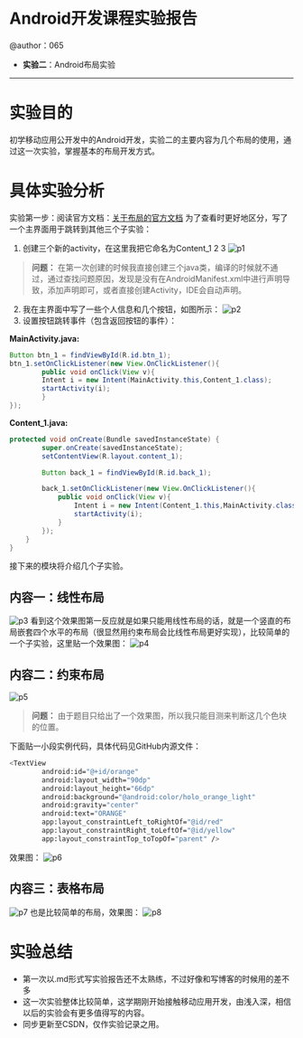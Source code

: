 # Android开发课程实验报告
@author：065

- **实验二**：Android布局实验	 
 
-------------------
# 实验目的

初学移动应用公开发中的Android开发，实验二的主要内容为几个布局的使用，通过这一次实验，掌握基本的布局开发方式。
# 具体实验分析
实验第一步：阅读官方文档：[关于布局的官方文档](https://developer.android.google.cn/guide/topics/ui/declaring-layout.html)
为了查看时更好地区分，写了一个主界面用于跳转到其他三个子实验：
1. 创建三个新的activity，在这里我把它命名为Content_1 2 3
![p1](https://img-blog.csdnimg.cn/20200320202603259.png)
> **问题：** 在第一次创建的时候我直接创建三个java类，编译的时候就不通过，通过查找问题原因，发现是没有在AndroidManifest.xml中进行声明导致，添加声明即可，或者直接创建Activity，IDE会自动声明。
2. 我在主界面中写了一些个人信息和几个按钮，如图所示：
![p2](https://img-blog.csdnimg.cn/20200320203902845.png)
3. 设置按钮跳转事件（包含返回按钮的事件）：

**MainActivity.java:**
```java
Button btn_1 = findViewById(R.id.btn_1);    
btn_1.setOnClickListener(new View.OnClickListener(){
        public void onClick(View v){
        Intent i = new Intent(MainActivity.this,Content_1.class);
        startActivity(i);
        }
});
```
**Content_1.java:**

```java
protected void onCreate(Bundle savedInstanceState) {
        super.onCreate(savedInstanceState);
        setContentView(R.layout.content_1);

        Button back_1 = findViewById(R.id.back_1);

        back_1.setOnClickListener(new View.OnClickListener(){
            public void onClick(View v){
                Intent i = new Intent(Content_1.this,MainActivity.class);
                startActivity(i);
            }
        });
    }
}
```
接下来的模块将介绍几个子实验。
## 内容一：线性布局
![p3](https://img-blog.csdnimg.cn/20200320205336742.png?x-oss-process=image/watermark,type_ZmFuZ3poZW5naGVpdGk,shadow_10,text_aHR0cHM6Ly9ibG9nLmNzZG4ubmV0L3gxTmdl,size_16,color_FFFFFF,t_70)
看到这个效果图第一反应就是如果只能用线性布局的话，就是一个竖直的布局嵌套四个水平的布局（很显然用约束布局会比线性布局更好实现），比较简单的一个子实验，这里贴一个效果图：
![p4](https://img-blog.csdnimg.cn/20200320210020549.png?x-oss-process=image/watermark,type_ZmFuZ3poZW5naGVpdGk,shadow_10,text_aHR0cHM6Ly9ibG9nLmNzZG4ubmV0L3gxTmdl,size_16,color_FFFFFF,t_70)
## 内容二：约束布局
![p5](https://img-blog.csdnimg.cn/2020032021051733.png?x-oss-process=image/watermark,type_ZmFuZ3poZW5naGVpdGk,shadow_10,text_aHR0cHM6Ly9ibG9nLmNzZG4ubmV0L3gxTmdl,size_16,color_FFFFFF,t_70)
> **问题：** 由于题目只给出了一个效果图，所以我只能目测来判断这几个色块的位置。

下面贴一小段实例代码，具体代码见GitHub内源文件：

```bash
<TextView
        android:id="@+id/orange"
        android:layout_width="90dp"
        android:layout_height="66dp"
        android:background="@android:color/holo_orange_light"
        android:gravity="center"
        android:text="ORANGE"
        app:layout_constraintLeft_toRightOf="@id/red"
        app:layout_constraintRight_toLeftOf="@id/yellow"
        app:layout_constraintTop_toTopOf="parent" />
```
效果图：
![p6](https://img-blog.csdnimg.cn/20200320211144306.png?x-oss-process=image/watermark,type_ZmFuZ3poZW5naGVpdGk,shadow_10,text_aHR0cHM6Ly9ibG9nLmNzZG4ubmV0L3gxTmdl,size_16,color_FFFFFF,t_70)
## 内容三：表格布局
![p7](https://img-blog.csdnimg.cn/20200320211300709.png?x-oss-process=image/watermark,type_ZmFuZ3poZW5naGVpdGk,shadow_10,text_aHR0cHM6Ly9ibG9nLmNzZG4ubmV0L3gxTmdl,size_16,color_FFFFFF,t_70)
也是比较简单的布局，效果图：
![p8](https://img-blog.csdnimg.cn/20200320211613379.png?x-oss-process=image/watermark,type_ZmFuZ3poZW5naGVpdGk,shadow_10,text_aHR0cHM6Ly9ibG9nLmNzZG4ubmV0L3gxTmdl,size_16,color_FFFFFF,t_70)

# 实验总结
- 第一次以.md形式写实验报告还不太熟练，不过好像和写博客的时候用的差不多
- 这一次实验整体比较简单，这学期刚开始接触移动应用开发，由浅入深，相信以后的实验会有更多值得写的内容。
- 同步更新至CSDN，仅作实验记录之用。
